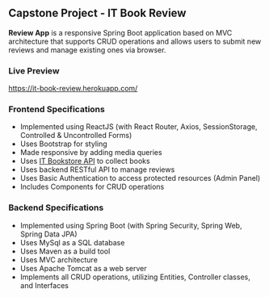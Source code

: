 ## Capstone Project - IT Book Review
**Review App** is a responsive Spring Boot application based on MVC architecture that supports CRUD operations and allows users to submit new reviews and manage existing ones via browser.

### Live Preview
https://it-book-review.herokuapp.com/

### Frontend Specifications
- Implemented using ReactJS (with React Router, Axios, SessionStorage, Controlled & Uncontrolled Forms)
- Uses Bootstrap for styling
- Made responsive by adding media queries
- Uses [IT Bookstore API](https://api.itbook.store/) to collect books
- Uses backend RESTful API to manage reviews
- Uses Basic Authentication to access protected resources (Admin Panel)
- Includes Components for CRUD operations

### Backend Specifications
- Implemented using Spring Boot (with Spring Security, Spring Web, Spring Data JPA)
- Uses MySql as a SQL database
- Uses Maven as a build tool
- Uses MVC architecture
- Uses Apache Tomcat as a web server
- Implements all CRUD operations, utilizing Entities, Controller classes, and Interfaces
